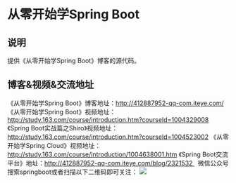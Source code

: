 ﻿# 从零开始学Spring Boot

## 说明
提供《从零开始学Spring Boot》博客的源代码。


## 博客&视频&交流地址
《从零开始学Spring Boot》博客地址：http://412887952-qq-com.iteye.com/
《从零开始学Spring Boot》视频地址：http://study.163.com/course/introduction.htm?courseId=1004329008
《Spring Boot实战篇之Shiro》视频地址：http://study.163.com/course/introduction.htm?courseId=1004523002
《从零开始学Spring Cloud》视频地址：http://study.163.com/course/introduction/1004638001.htm
《Spring Boot交流平台》地址：http://412887952-qq-com.iteye.com/blog/2321532 
 微信公众号搜索springboot或者扫描以下二维码即可关注：
 ![](http://dl2.iteye.com/upload/attachment/0119/6796/f6b954f6-60f6-3f73-b6b6-896696b778ba.jpg)
